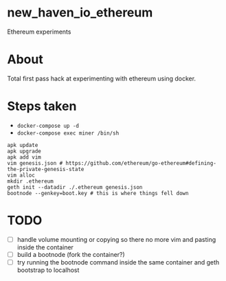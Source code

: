 # new_haven_io_ethereum
Ethereum experiments

# About
Total first pass hack at experimenting with ethereum using docker.

# Steps taken
* `docker-compose up -d`
* `docker-compose exec miner /bin/sh`
```
apk update
apk upgrade
apk add vim
vim genesis.json # https://github.com/ethereum/go-ethereum#defining-the-private-genesis-state
vim alloc 
mkdir .ethereum
geth init --datadir ./.ethereum genesis.json
bootnode --genkey=boot.key # this is where things fell down
```

# TODO
* [ ] handle volume mounting or copying so there no more vim and pasting inside the container
* [ ] build a bootnode (fork the container?)
* [ ] try running the bootnode command inside the same container and geth bootstrap to localhost
